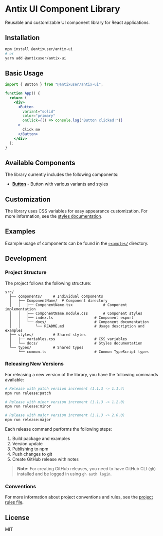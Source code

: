 # Antix UI Component Library

Reusable and customizable UI component library for React applications.

## Installation

```bash
npm install @antixuser/antix-ui
# or
yarn add @antixuser/antix-ui
```

## Basic Usage

```jsx
import { Button } from "@antixuser/antix-ui";

function App() {
  return (
    <div>
      <Button
        variant="solid"
        color="primary"
        onClick={() => console.log("Button clicked!")}
      >
        Click me
      </Button>
    </div>
  );
}
```

## Available Components

The library currently includes the following components:

- **[Button](src/components/Button/docs/README.md)** - Button with various variants and styles

## Customization

The library uses CSS variables for easy appearance customization. For more information, see the [styles documentation](src/styles/docs/README.md).

## Examples

Example usage of components can be found in the [`examples/`](examples) directory.

## Development

### Project Structure

The project follows the following structure:

```
src/
  ├── components/     # Individual components
  │   ├── ComponentName/  # Component directory
  │   │   ├── ComponentName.tsx              # Component implementation
  │   │   ├── ComponentName.module.css       # Component styles
  │   │   ├── index.ts                   # Component export
  │   │   └── docs/                      # Component documentation
  │   │       └── README.md              # Usage description and examples
  ├── styles/         # Shared styles
  │   ├── variables.css                  # CSS variables
  │   └── docs/                          # Styles documentation
  └── types/          # Shared types
      └── common.ts                      # Common TypeScript types
```

### Releasing New Versions

For releasing a new version of the library, you have the following commands available:

```bash
# Release with patch version increment (1.1.3 -> 1.1.4)
npm run release:patch

# Release with minor version increment (1.1.3 -> 1.2.0)
npm run release:minor

# Release with major version increment (1.1.3 -> 2.0.0)
npm run release:major
```

Each release command performs the following steps:
1. Build package and examples
2. Version update
3. Publishing to npm
4. Push changes to git
5. Create GitHub release with notes

> **Note:** For creating GitHub releases, you need to have GitHub CLI (`gh`) installed and be logged in using `gh auth login`.

### Conventions

For more information about project conventions and rules, see the [project rules file](.cursor/rules).

## License

MIT
